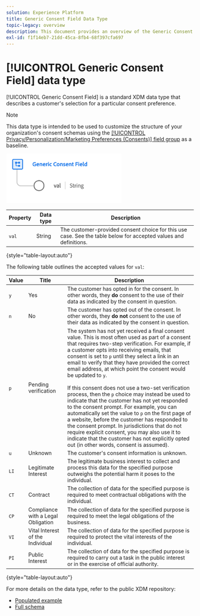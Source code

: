 ```yaml
---
solution: Experience Platform
title: Generic Consent Field Data Type
topic-legacy: overview
description: This document provides an overview of the Generic Consent Field XDM data type.
exl-id: f1f14eb7-21dd-45ca-8fb4-68f397cfa697
---
```

# [!UICONTROL Generic Consent Field] data type

[!UICONTROL Generic Consent Field] is a standard XDM data type that describes a customer's selection for a particular consent preference.

>[!NOTE]
>
>This data type is intended to be used to customize the structure of your organization's consent schemas using the [[!UICONTROL Privacy/Personalization/Marketing Preferences (Consents)] field group](../field-groups/profile/consents.md) as a baseline.

![](../images/data-types/consent-field.png)

| Property | Data type | Description |
| --- | --- | --- |
| `val` | String | The customer-provided consent choice for this use case. See the table below for accepted values and definitions. |

{style="table-layout:auto"}

The following table outlines the accepted values for `val`:

| Value | Title|  Description |
| --- | --- | --- |
| `y` | Yes | The customer has opted in for the consent. In other words, they **do** consent to the use of their data as indicated by the consent in question. |
| `n` | No | The customer has opted out of the consent. In other words, they **do not** consent to the use of their data as indicated by the consent in question. |
| `p` | Pending verification  | The system has not yet received a final consent value. This is most often used as part of a consent that requires two-step verification. For example, if a customer opts into receiving emails, that consent is set to `p` until they select a link in an email to verify that they have provided the correct email address, at which point the consent would be updated to `y`.<br><br>If this consent does not use a two-set verification process, then the `p` choice may instead be used to indicate that the customer has not yet responded to the consent prompt. For example, you can automatically set the value to `p` on the first page of a website, before the customer has responded to the consent prompt. In jurisdictions that do not require explicit consent, you may also use it to indicate that the customer has not explicitly opted out (in other words, consent is assumed). |
| `u` | Unknown | The customer's consent information is unknown. |
| `LI` | Legitimate Interest | The legitimate business interest to collect and process this data for the specified purpose outweighs the potential harm it poses to the individual. |
| `CT` | Contract | The collection of data for the specified purpose is required to meet contractual obligations with the individual. |
| `CP` | Compliance with a Legal Obligation | The collection of data for the specified purpose is required to meet the legal obligations of the business. |
| `VI` | Vital Interest of the Individual | The collection of data for the specified purpose is required to protect the vital interests of the individual. |
| `PI` | Public Interest | The collection of data for the specified purpose is required to carry out a task in the public interest or in the exercise of official authority. |

{style="table-layout:auto"}

For more details on the data type, refer to the public XDM repository:

* [Populated example](https://github.com/adobe/xdm/blob/master/components/datatypes/consent/consent-field.example.1.json)
* [Full schema](https://github.com/adobe/xdm/blob/master/components/datatypes/consent/consent-field.schema.json)
